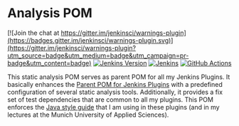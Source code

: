 # Analysis POM

[![Join the chat at https://gitter.im/jenkinsci/warnings-plugin](https://badges.gitter.im/jenkinsci/warnings-plugin.svg)](https://gitter.im/jenkinsci/warnings-plugin?utm_source=badge&utm_medium=badge&utm_campaign=pr-badge&utm_content=badge)
[![Jenkins Version](https://img.shields.io/badge/Jenkins-2.204.4-green.svg?label=min.%20Jenkins)](https://jenkins.io/download/)
[![Jenkins](https://ci.jenkins.io/job/Plugins/job/analysis-pom-plugin/job/master/badge/icon?subject=Jenkins%20CI)](https://ci.jenkins.io/job/Plugins/job/analysis-pom-plugin/job/master/)
[![GitHub Actions](https://github.com/jenkinsci/analysis-pom-plugin/workflows/GitHub%20CI/badge.svg?branch=master)](https://github.com/jenkinsci/analysis-pom-plugin/actions)

This static analysis POM serves as parent POM for all my Jenkins Plugins. It basically enhances the 
[Parent POM for Jenkins Plugins](https://github.com/jenkinsci/plugin-pom) 
with a predefined configuration of several static analysis tools. Additionally, it provides a fix set of test dependencies that are common
to all my plugins. This POM enforces the [Java style guide](https://github.com/uhafner/codingstyle) that I am using
in these plugins (and in my lectures at the Munich University of Applied Sciences).


